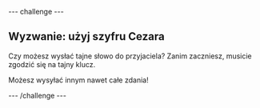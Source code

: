 \--- challenge \---

## Wyzwanie: użyj szyfru Cezara

Czy możesz wysłać tajne słowo do przyjaciela? Zanim zaczniesz, musicie zgodzić się na tajny klucz.

Możesz wysyłać innym nawet całe zdania!

\--- /challenge \---